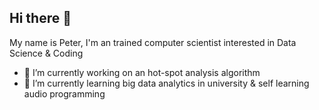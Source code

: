## Hi there 👋

My name is Peter, I'm an trained computer scientist interested in Data Science & Coding 

- 🔭 I’m currently working on an hot-spot analysis algorithm
- 🌱 I’m currently learning big data analytics in university & self learning audio programming

<!--
**Peter-Ramos/Peter-Ramos** is a ✨ _special_ ✨ repository because its `README.md` (this file) appears on your GitHub profile.

Here are some ideas to get you started:

- 🔭 I’m currently working on ...
- 🌱 I’m currently learning ...
- 👯 I’m looking to collaborate on ...
- 🤔 I’m looking for help with ...
- 💬 Ask me about ...
- 📫 How to reach me: ...
- 😄 Pronouns: ...
- ⚡ Fun fact: ...
-->
